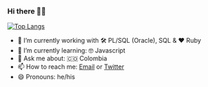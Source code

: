 ### Hi there 👋🏻

[![Top Langs](https://github-readme-stats.vercel.app/api/top-langs/?username=hackvan&layout=compact&langs_count=8)](https://github.com/anuraghazra/github-readme-stats)

- 🔭 I’m currently working with 🛠 PL/SQL (Oracle), SQL & ❤ Ruby
- 🌱 I’m currently learning: 🤓 Javascript 
- 💬 Ask me about: 🇨🇴 Colombia
- 📫 How to reach me: [Email](mailto:hackvan@gmail.com) or [Twitter](https://twitter.com/_hackvan)
- 😄 Pronouns: he/his

<!--
**hackvan/hackvan** is a ✨ _special_ ✨ repository because its `README.md` (this file) appears on your GitHub profile.

Here are some ideas to get you started:

- 🔭 I’m currently working on ...
- 🌱 I’m currently learning ...
- 👯 I’m looking to collaborate on ...
- 🤔 I’m looking for help with ...
- 💬 Ask me about ...
- 📫 How to reach me: ...
- 😄 Pronouns: ...
- ⚡ Fun fact: ...
-->

